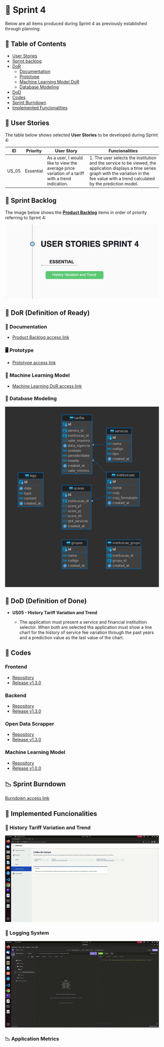 # 🏁 Sprint 4

Below are all items produced during Sprint 4 as previously established through planning:

## 📑 Table of Contents

- [User Stories](https://github.com/cluster-8/eFinance/blob/main/docs/sprints-deliveries/sprint4/README.md#-user-stories)
- [Sprint backlog](https://github.com/cluster-8/eFinance/blob/main/docs/sprints-deliveries/sprint4/README.md#-sprint-backlog)
- [DoR](https://github.com/cluster-8/eFinance/blob/main/docs/sprints-deliveries/sprint4/README.md#-dor)
  - [Documentation](https://github.com/cluster-8/eFinance/blob/main/docs/sprints-deliveries/sprint4/README.md#-documentation)
  - [Prototype](https://github.com/cluster-8/eFinance/blob/main/docs/sprints-deliveries/sprint4/README.md#-prototype)
  - [Machine Learning Model DoR](https://github.com/cluster-8/eFinance/blob/main/docs/sprints-deliveries/sprint4/README.md#-machine-learning-model)
  - [Database Modeling](https://github.com/cluster-8/eFinance/blob/main/docs/sprints-deliveries/sprint4/README.md#-database-modeling)
- [DoD](https://github.com/cluster-8/eFinance/blob/main/docs/sprints-deliveries/sprint4/README.md#-dod)
- [Codes](https://github.com/cluster-8/eFinance/blob/main/docs/sprints-deliveries/sprint4/README.md#-codes)
- [Sprint Burndown](https://github.com/cluster-8/eFinance/blob/main/docs/sprints-deliveries/sprint4/README.md#-sprint-burndown)
- [Implemented Funcionalities](https://github.com/cluster-8/eFinance/blob/main/docs/sprints-deliveries/sprint4/README.md#-implemented-funcionalities)

## 👤 User Stories

The table below shows selected **User Stories** to be developed during Sprint 4:

| ID    | Priority  | User Story                                                                          | Funcionalities                                                                                                                                                                                                     |
| ----- | --------- | ----------------------------------------------------------------------------------- | ------------------------------------------------------------------------------------------------------------------------------------------------------------------------------------------------------------------ |
| US_05 | Essential | As a user, I would like to view the average price variation of a tariff with a trend indication. | 1. The user selects the institution and the service to be viewed, the application displays a time series graph with the variation in the fee value with a trend calculated by the prediction model. |

## 📝 Sprint Backlog

The image below shows the [**Product Backlog**](https://github.com/cluster-8/eFinance/blob/main/docs/v04_c3a_eFinance_-_Product_Backlog.pdf) items in order of priority referring to Sprint 4:

![](https://github.com/cluster-8/eFinance/blob/main/docs/imgs/user-stories-sprint4.jpeg)

## 📜 DoR (Definition of Ready)

### 📂 Documentation

- [Product Backlog access link](https://github.com/cluster-8/eFinance/blob/main/docs/v04_c3a_eFinance_-_Product_Backlog.pdf)


### 🖥️ Prototype

- [Prototype access link](https://www.figma.com/proto/NomgcHgPjuGxlI8yZCOrYx/API-6?node-id=225-2&scaling=min-zoom&page-id=0%3A1)

### 🤖 Machine Learning Model

- [Machine Learning DoR access link](https://github.com/cluster-8/eFinance-ml-model/blob/main/docs/DOR.md)

### 🎲 Database Modeling

![](https://github.com/cluster-8/eFinance/blob/main/docs/imgs/database-model-sprint-4.png)

## 📜 DoD (Definition of Done)

- **US05 - History Tariff Variation and Trend**

  - The application must present a service and financial instituition selector. When both are selected tha application must show a line chart for the history of service fee variation through the past years and a prediction value as the last value of the chart.

## 📃 Codes

### Frontend

- [Repository](https://github.com/cluster-8/eFinance-front)
- [Release v1.3.0](https://github.com/cluster-8/eFinance-front/releases/tag/v1.3.0)

### Backend

- [Repository](https://github.com/cluster-8/eFinance-api)
- [Release v1.3.0](https://github.com/cluster-8/eFinance-api/releases/tag/v1.3.0)

### Open Data Scrapper

- [Repository](https://github.com/cluster-8/eFinance-odata-scrapper)
- [Release v1.3.0](https://github.com/cluster-8/eFinance-odata-scrapper/releases/tag/v1.3.0)

### Machine Learning Model

- [Repository](https://github.com/cluster-8/eFinance-ml-model)
- [Release v1.0.0](https://github.com/cluster-8/eFinance-ml-model/releases/tag/v1.0.0)

## 📉 Sprint Burndown

[Burndown access link](https://github.com/cluster-8/eFinance/blob/main/docs/imgs/sprint-4-burndown.png)

## 💫 Implemented Funcionalities

### 🤖 History Tariff Variation and Trend

![](https://github.com/cluster-8/eFinance/blob/main/docs/gifs/history-variation-and-prediction.gif)

### 📂 Logging System

![](https://github.com/cluster-8/eFinance/blob/main/docs/gifs/log-system.gif)

### 📉 Application Metrics

[]()